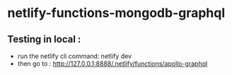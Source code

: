 # netlify-functions-mongodb-graphql

## Testing in local :

- run the netlify cli command: netlify dev
- then go to : http://127.0.0.1:8888/.netlify/functions/apollo-graphql
